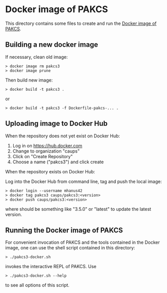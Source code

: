 Docker image of PAKCS
=====================

This directory contains some files to create and run the
[Docker image of PAKCS](https://hub.docker.com/r/caups/pakcs3).


Building a new docker image
---------------------------

If necessary, clean old image:

    > docker image rm pakcs3
    > docker image prune

Then build new image:

    > docker build -t pakcs3 .

or

    > docker build -t pakcs3 -f Dockerfile-pakcs-... .


Uploading image to Docker Hub
-----------------------------

When the repository does not yet exist on Docker Hub:

1. Log in on https://hub.docker.com
2. Change to organization "caups"
3. Click on "Create Repository"
4. Choose a name ("pakcs3") and click create

When the repository exists on Docker Hub:

Log into the Docker Hub from command line, tag and push the local image:

    > docker login --username mhanus42
    > docker tag pakcs3 caups/pakcs3:<version>
    > docker push caups/pakcs3:<version>

where <version> should be something like "3.5.0"
or "latest" to update the latest version.


Running the Docker image of PAKCS
---------------------------------

For convenient invocation of PAKCS and the tools contained in the
Docker image, one can use the shell script contained in this directory:

    > ./pakcs3-docker.sh

invokes the interactive REPL of PAKCS. Use

    > ./pakcs3-docker.sh --help

to see all options of this script.

